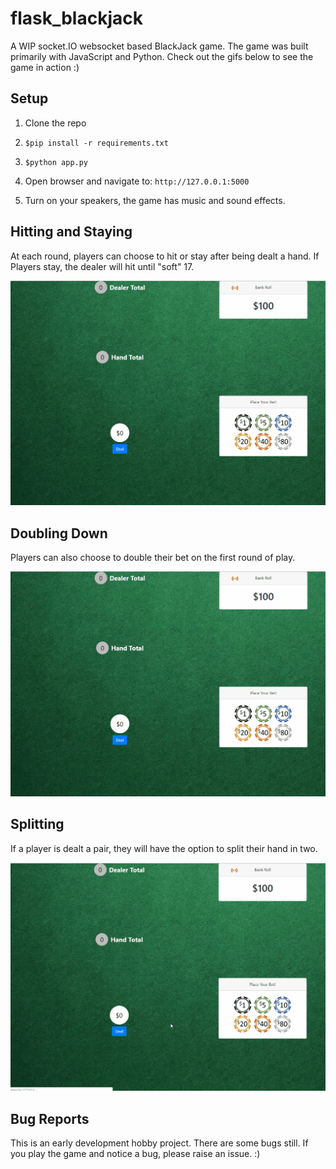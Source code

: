 # flask_blackjack
A WIP socket.IO websocket based BlackJack game. The game was built primarily with JavaScript and Python. Check out the gifs below to see the game in action :)

## Setup

1. Clone the repo

2. `$pip install -r requirements.txt`

3. `$python app.py`

4. Open browser and navigate to: `http://127.0.0.1:5000`

5. Turn on your speakers, the game has music and sound effects. 

## Hitting and Staying

At each round, players can choose to hit or stay after being dealt a hand. If Players stay, the dealer will hit until "soft" 17.

![](/readme_images/stay.gif)

## Doubling Down

Players can also choose to double their bet on the first round of play.

![](/readme_images/double.gif)

## Splitting

If a player is dealt a pair, they will have the option to split their hand in two.

![](/readme_images/split.gif)

## Bug Reports

This is an early development hobby project. There are some bugs still. If you play the game and notice a bug, please raise an issue. :)




